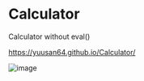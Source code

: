 # Calculator
Calculator without eval()

https://yuusan64.github.io/Calculator/

![image](https://github.com/yuusan64/Calculator/assets/42761151/b19045e6-ad99-4f2e-845f-9a941e7ba0a5)
